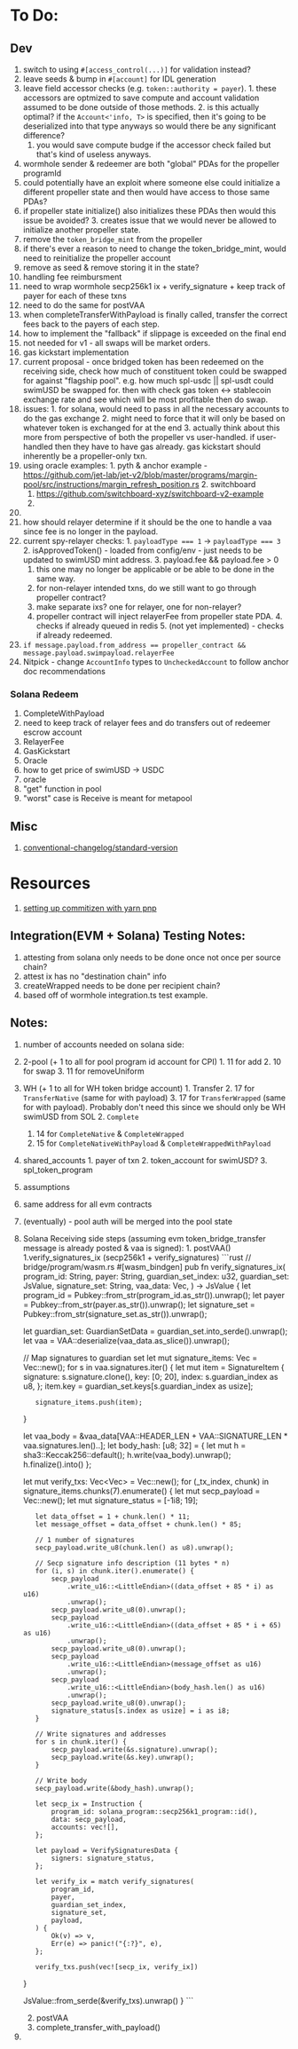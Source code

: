 # To Do:

## Dev
1. switch to using `#[access_control(...)]` for validation instead?
  1. leave seeds & bump in `#[account]` for IDL generation
  2. leave field accessor checks (e.g. `token::authority = payer`).
    1. these accessors are optmized to save compute and account validation assumed to be done outside of those methods.
    2. is this actually optimal? if the `Account<'info, T>` is specified, then it's going to be
       deserialized into that type anyways so would there be any significant difference?
      1. you would save compute budge if the accessor check failed but that's kind of useless anyways.
2. wormhole sender & redeemer are both "global" PDAs for the propeller programId
  1. could potentially have an exploit where someone else could initialize a different propeller state and then would have access to
     those same PDAs?
  2. if propeller state initialize() also initializes these PDAs then would this issue be avoided?
    3. creates issue that we would never be allowed to initialize another propeller state.
3. remove the `token_bridge_mint` from the propeller
  1. if there's ever a reason to need to change the token_bridge_mint, would need to reinitialize the propeller account
  2. remove as seed & remove storing it in the state?
4. handling fee reimbursment
  1. need to wrap wormhole secp256k1 ix + verify_signature + keep track of payer for each of these txns
  2. need to do the same for postVAA
  3. when completeTransferWithPayload is finally called,
     transfer the correct fees back to the payers of each step.
5. how to implement the "fallback" if slippage is exceeded on the final end
  1. not needed for v1 - all swaps will be market orders.
6. gas kickstart implementation
  1. current proposal - once bridged token has been redeemed on the receiving side, check how much of constituent token
     could be swapped for against "flagship pool". e.g. how much spl-usdc || spl-usdt could swimUSD be swapped for.
     then with check gas token <-> stablecoin exchange rate and see which will be most profitable then do swap.
  2. issues:
    1. for solana, would need to pass in all the necessary accounts to do the gas exchange
    2. might need to force that it will only be based on whatever token is exchanged for at the end
    3. actually think about this more from perspective of both the propeller vs user-handled. if user-handled then
       they have to have gas already. gas kickstart should inherently be a propeller-only txn.
  3. using oracle examples:
    1. pyth & anchor example - https://github.com/jet-lab/jet-v2/blob/master/programs/margin-pool/src/instructions/margin_refresh_position.rs
    2. switchboard
      1. https://github.com/switchboard-xyz/switchboard-v2-example
      2.
  5.
7. how should relayer determine if it should be the one to handle a vaa since fee is no longer in the payload.
  1. current spy-relayer checks:
    1. `payloadType === 1` -> `payloadType === 3`
    2. isApprovedToken() - loaded from config/env - just needs to be updated to swimUSD mint address.
    3. payload.fee && payload.fee > 0
      1. this one may no longer be applicable or be able to be done in the same way.
      2. for non-relayer intended txns, do we still want to go through propeller contract?
      3. make separate ixs? one for relayer, one for non-relayer?
      4. propeller contract will inject relayerFee from propeller state PDA.
    4. checks if already queued in redis
    5. (not yet implemented) - checks if already redeemed.
  2. `if message.payload.from_address == propeller_contract && message.payload.swimpayload.relayerFee`
8. Nitpick - change `AccountInfo` types to `UncheckedAccount` to follow anchor doc recommendations
### Solana Redeem
1. CompleteWithPayload
  1. need to keep track of relayer fees and do transfers out of redeemer escrow account
2. RelayerFee
3. GasKickstart
4. Oracle
5. how to get price of swimUSD -> USDC
  1. oracle
  2. "get" function in pool
6. "worst" case is Receive is meant for metapool

## Misc
1. [conventional-changelog/standard-version](https://github.com/conventional-changelog/standard-version)
# Resources

1. [setting up commitizen with yarn pnp](https://imch.dev/posts/commitizen-with-yarn-pnp/)

## Integration(EVM + Solana) Testing Notes:
1. attesting from solana only needs to be done once not once per source chain?
  1. attest ix has no "destination chain" info
  2. createWrapped needs to be done per recipient chain?
  3. based off of wormhole integration.ts test example.


## Notes:
1. number of accounts needed on solana side:
  1. 2-pool (+ 1 to all for pool program id account for CPI)
    1. 11 for add
    2. 10 for swap
    3. 11 for removeUniform
  2. WH (+ 1 to all for WH token bridge account)
    1. Transfer
      2. 17 for `TransferNative` (same for with payload)
      3. 17 for `TransferWrapped` (same for with payload).
         Probably don't need this since we should only be WH swimUSD from SOL
    2. `Complete`
      1. 14 for `CompleteNative` & `CompleteWrapped`
      2. 15 for `CompleteNativeWithPayload` & `CompleteWrappedWithPayload`
  3. shared_accounts
    1. payer of txn
    2. token_account for swimUSD?
    3. spl_token_program
2. assumptions
  1. same address for all evm contracts
  2. (eventually) - pool auth will be merged into the pool state
  3. Solana Receiving side steps (assuming evm token_bridge_transfer message is already posted & vaa is signed):
    1. postVAA()
       1.verify_signatures_ix (secp256k1 + verify_signatures)
    ```rust
       // bridge/program/wasm.rs
       #[wasm_bindgen]
        pub fn verify_signatures_ix(
        program_id: String,
        payer: String,
        guardian_set_index: u32,
        guardian_set: JsValue,
        signature_set: String,
        vaa_data: Vec<u8>,
        ) -> JsValue {
        let program_id = Pubkey::from_str(program_id.as_str()).unwrap();
        let payer = Pubkey::from_str(payer.as_str()).unwrap();
        let signature_set = Pubkey::from_str(signature_set.as_str()).unwrap();

        let guardian_set: GuardianSetData = guardian_set.into_serde().unwrap();
        let vaa = VAA::deserialize(vaa_data.as_slice()).unwrap();

        // Map signatures to guardian set
        let mut signature_items: Vec<SignatureItem> = Vec::new();
        for s in vaa.signatures.iter() {
            let mut item = SignatureItem {
                signature: s.signature.clone(),
                key: [0; 20],
                index: s.guardian_index as u8,
            };
            item.key = guardian_set.keys[s.guardian_index as usize];

            signature_items.push(item);
        }

        let vaa_body = &vaa_data[VAA::HEADER_LEN + VAA::SIGNATURE_LEN * vaa.signatures.len()..];
        let body_hash: [u8; 32] = {
            let mut h = sha3::Keccak256::default();
            h.write(vaa_body).unwrap();
            h.finalize().into()
        };

        let mut verify_txs: Vec<Vec<Instruction>> = Vec::new();
        for (_tx_index, chunk) in signature_items.chunks(7).enumerate() {
            let mut secp_payload = Vec::new();
            let mut signature_status = [-1i8; 19];

            let data_offset = 1 + chunk.len() * 11;
            let message_offset = data_offset + chunk.len() * 85;

            // 1 number of signatures
            secp_payload.write_u8(chunk.len() as u8).unwrap();

            // Secp signature info description (11 bytes * n)
            for (i, s) in chunk.iter().enumerate() {
                secp_payload
                    .write_u16::<LittleEndian>((data_offset + 85 * i) as u16)
                    .unwrap();
                secp_payload.write_u8(0).unwrap();
                secp_payload
                    .write_u16::<LittleEndian>((data_offset + 85 * i + 65) as u16)
                    .unwrap();
                secp_payload.write_u8(0).unwrap();
                secp_payload
                    .write_u16::<LittleEndian>(message_offset as u16)
                    .unwrap();
                secp_payload
                    .write_u16::<LittleEndian>(body_hash.len() as u16)
                    .unwrap();
                secp_payload.write_u8(0).unwrap();
                signature_status[s.index as usize] = i as i8;
            }

            // Write signatures and addresses
            for s in chunk.iter() {
                secp_payload.write(&s.signature).unwrap();
                secp_payload.write(&s.key).unwrap();
            }

            // Write body
            secp_payload.write(&body_hash).unwrap();

            let secp_ix = Instruction {
                program_id: solana_program::secp256k1_program::id(),
                data: secp_payload,
                accounts: vec![],
            };

            let payload = VerifySignaturesData {
                signers: signature_status,
            };

            let verify_ix = match verify_signatures(
                program_id,
                payer,
                guardian_set_index,
                signature_set,
                payload,
            ) {
                Ok(v) => v,
                Err(e) => panic!("{:?}", e),
            };

            verify_txs.push(vec![secp_ix, verify_ix])
        }

        JsValue::from_serde(&verify_txs).unwrap()
    }
    ```

        2. postVAA
        3. complete_transfer_with_payload()
  3.
